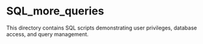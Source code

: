 # SQL_more_queries
This directory contains SQL scripts demonstrating user privileges, database access, and query management.


